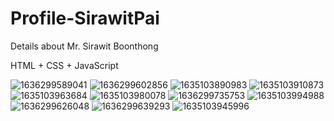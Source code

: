 # Profile-SirawitPai
Details about Mr. Sirawit Boonthong 

HTML + CSS + JavaScript 

![1636299589041](https://user-images.githubusercontent.com/71228820/140651856-088c5a33-d1b5-44be-841c-fb11775ebca9.jpg)
![1636299602856](https://user-images.githubusercontent.com/71228820/140651861-833e62e3-05c6-4a03-9568-399dff34380e.jpg)
![1635103890983](https://user-images.githubusercontent.com/71228820/138609820-6969a49e-6014-45d3-8bfd-29bf599360af.jpg)
![1635103910873](https://user-images.githubusercontent.com/71228820/138609825-72a4752a-4354-44cd-b7bf-08851b1b6c72.jpg)
![1635103963684](https://user-images.githubusercontent.com/71228820/138609832-a7a402aa-052e-4438-abba-82e2062235f8.jpg)
![1635103980078](https://user-images.githubusercontent.com/71228820/138609837-2a9036a5-72d3-4f78-aa8c-286a4958bb95.jpg)
![1636299735753](https://user-images.githubusercontent.com/71228820/140651872-077cb016-77c7-4260-96f2-2e88dbeb593d.jpg)
![1635103994988](https://user-images.githubusercontent.com/71228820/138609838-f10ca41f-e19e-45d3-98cf-6413f2d271f5.jpg)
![1636299626048](https://user-images.githubusercontent.com/71228820/140651845-dca7429f-c67a-4870-8676-aed3e40fa01f.jpg)
![1636299639293](https://user-images.githubusercontent.com/71228820/140651849-a5d01e41-27a3-49c3-a847-c83f8b0afc65.jpg)
![1635103945996](https://user-images.githubusercontent.com/71228820/138609857-428e3736-c33f-47b9-a075-6a7f9aa71fab.jpg)





